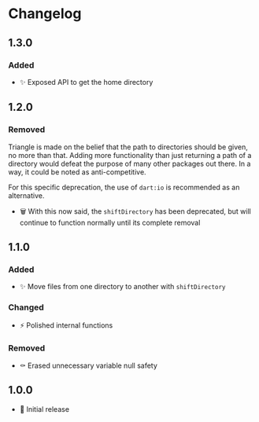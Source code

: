 # Changelog

## 1.3.0

### Added

- ✨ Exposed API to get the home directory

## 1.2.0

### Removed

Triangle is made on the belief that the path to directories should be given, no more than that. Adding more functionality than just returning a path of a directory would defeat the purpose of many other packages out there. In a way, it could be noted as anti-competitive.

For this specific deprecation, the use of `dart:io` is recommended as an alternative.

- 🗑️ With this now said, the `shiftDirectory` has been deprecated, but will continue to function normally until its complete removal

## 1.1.0

### Added

- ✨ Move files from one directory to another with `shiftDirectory`

### Changed

- ⚡️ Polished internal functions

### Removed

- ⚰️ Erased unnecessary variable null safety

## 1.0.0

- 🥳 Initial release
